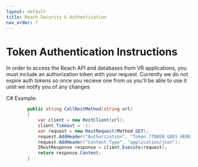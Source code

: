 ```yaml
---
layout: default
title: Reach Security & Authentication
nav_order: 7
---
```


# Token Authentication Instructions

In order to access the Reach API and databases from VR applications, you must include an authorization token with your request. Currently we do not expire auth tokens so 
once you recieve one from us you'll be able to use it until we notify you of any changes 

C# Example:
```C#
        public string CallRestMethod(string url)
        {
            var client = new RestClient(url);
            client.Timeout = -1;
            var request = new RestRequest(Method.GET);
            request.AddHeader("Authorization", "Token [TOKEN GOES HERE]");
            request.AddHeader("Content-Type", "application/json");
            IRestResponse response = client.Execute(request);
            return response.Content;
        }
```
